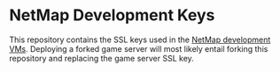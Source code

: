 # NetMap Development Keys

This repository contains the SSL keys used in the
[NetMap development VMs](https://github.com/netmap/netmap-server-vm). Deploying
a forked game server will most likely entail forking this repository and
replacing the game server SSL key.
